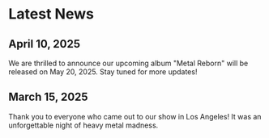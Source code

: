 # Latest News

## April 10, 2025
We are thrilled to announce our upcoming album "Metal Reborn" will be released on May 20, 2025. Stay tuned for more updates!

## March 15, 2025
Thank you to everyone who came out to our show in Los Angeles! It was an unforgettable night of heavy metal madness.